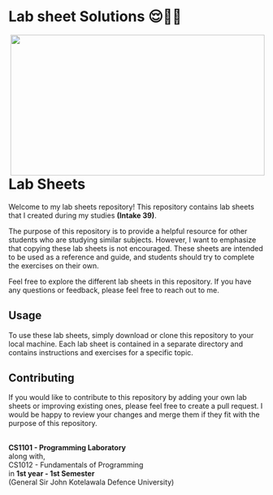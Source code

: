 # Lab sheet Solutions 😌✌🏻

<img src="https://eportfolio.utm.my/artefact/file/download.php?file=682041&view=171850&embedded=1&text=691127" align="right" height="277px" width="500px">

<br>

# Lab Sheets

Welcome to my lab sheets repository! This repository contains lab sheets that I created during my studies <b>(Intake 39)</b>.

The purpose of this repository is to provide a helpful resource for other students who are studying similar subjects. However, I want to emphasize that copying these lab sheets is not encouraged. These sheets are intended to be used as a reference and guide, and students should try to complete the exercises on their own.

Feel free to explore the different lab sheets in this repository. If you have any questions or feedback, please feel free to reach out to me.

## Usage

To use these lab sheets, simply download or clone this repository to your local machine. Each lab sheet is contained in a separate directory and contains instructions and exercises for a specific topic.

## Contributing

If you would like to contribute to this repository by adding your own lab sheets or improving existing ones, please feel free to create a pull request. I would be happy to review your changes and merge them if they fit with the purpose of this repository.


<br>
<b>CS1101 - Programming Laboratory</b> <br>
along with, <br>
CS1012 - Fundamentals of Programming <br>
   in <b>1st year - 1st Semester</b> <br>
(General Sir John Kotelawala Defence University) 
